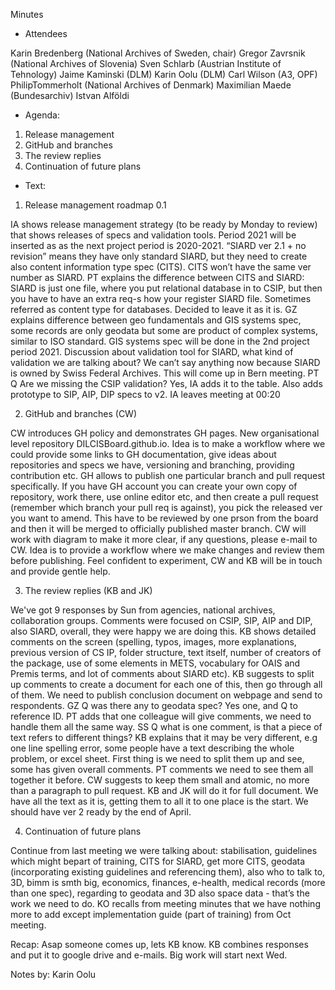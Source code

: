 Minutes

- Attendees

Karin Bredenberg (National Archives of Sweden, chair)
Gregor Zavrsnik (National Archives of Slovenia)
Sven Schlarb (Austrian Institute of Tehnology)
Jaime Kaminski (DLM)
Karin Oolu (DLM)
Carl Wilson (A3, OPF)
PhilipTommerholt (National Archives of Denmark)
Maximilian Maede (Bundesarchiv)
Istvan Alföldi 


- Agenda:

1.	Release management
2.	GitHub and branches 
3.	The review replies 
4.	Continuation of future plans 


- Text:

1.	Release management roadmap 0.1

IA shows release management strategy (to be ready by Monday to review) that shows releases of specs and validation tools. Period 2021 will be inserted as as the next project period is 2020-2021. “SIARD ver 2.1 + no revision” means they have only standard SIARD, but they need to create also content information type spec (CITS). CITS won’t have the same ver number as SIARD. PT explains the difference between CITS and SIARD: SIARD is just one file, where you put relational database in to CSIP, but then you have to have an extra req-s how your register SIARD file. Sometimes referred as content type for databases. Decided to leave it as it is. 
GZ explains difference between geo fundamentals and GIS systems spec, some records are only geodata but some are product of complex systems, similar to ISO standard. GIS systems spec will be done in the 2nd project period 2021. 
Discussion about validation tool for SIARD, what kind of validation we are talking about? We can’t say anything now because SIARD is owned by Swiss Federal Archives. This will come up in Bern meeting.
PT Q Are we missing the CSIP validation? Yes, IA adds it to the table. Also adds prototype to SIP, AIP, DIP specs to v2.
IA leaves meeting at 00:20

2.	GitHub and branches (CW)

CW introduces GH policy and demonstrates GH pages. New organisational level repository DILCISBoard.github.io. Idea is to make a workflow where we could provide some links to GH documentation, give ideas about repositories and specs we have, versioning and branching, providing contribution etc. GH allows to publish one particular branch and pull request specifically. If you have GH account you can create your own copy of repository, work there, use online editor etc, and then create a pull request (remember which branch your pull req is against), you pick the released ver you want to amend. This have to be reviewed by one prson from the board and then it will be merged to officially published master branch. CW will work with diagram to make it more clear, if any questions, please e-mail to CW.  Idea is to provide a workflow where we make changes and review them before publishing.
Feel confident to experiment, CW and KB will be in touch and provide gentle help.

3.	The review replies (KB and JK)

We've got 9 responses by Sun from agencies, national archives, collaboration groups. Comments were focused on CSIP, SIP, AIP and DIP, also SIARD, overall, they were happy we are doing this. KB shows detailed comments on the screen (spelling, typos, images, more explanations, previous version of CS IP, folder structure, text itself, number of creators of the package, use of some elements in METS, vocabulary for OAIS and Premis terms, and lot of comments about SIARD etc). KB suggests to split up comments to create a document for each one of this, then go through all of them. We need to publish conclusion document on webpage and send to respondents. GZ Q was there any to geodata spec? Yes one, and Q to reference ID. PT adds that one colleague will give comments, we need to handle them all the same way. 
SS Q what is one comment, is that a piece of text refers to different things? KB explains that it may be very different, e.g one line spelling error, some people have a text describing the whole problem, or excel sheet. First thing is we need to split them up and see, some has given overall comments. PT comments we need to see them all together it before. CW suggests to keep them small and atomic, no more than a paragraph to pull request. 
KB and JK will do it for full document. We have all the text as it is, getting them to all it to one place is the start. We should have ver 2 ready by the end of April. 

4.	Continuation of future plans 

Continue from last meeting we were talking about: stabilisation, guidelines which might bepart of training, CITS for SIARD, get more CITS, geodata (incorporating existing guidelines and referencing them), also who to talk to, 3D, bimm is smth big, economics, finances, e-health, medical records (more than one spec), regarding to geodata and 3D also space data - that’s the work we need to do. KO recalls from meeting minutes that we have nothing more to add except implementation guide (part of training) from Oct meeting. 
 
Recap: Asap someone comes up, lets KB know. KB combines responses and put it to google drive and e-mails. Big work will start next Wed.

Notes by: Karin Oolu
